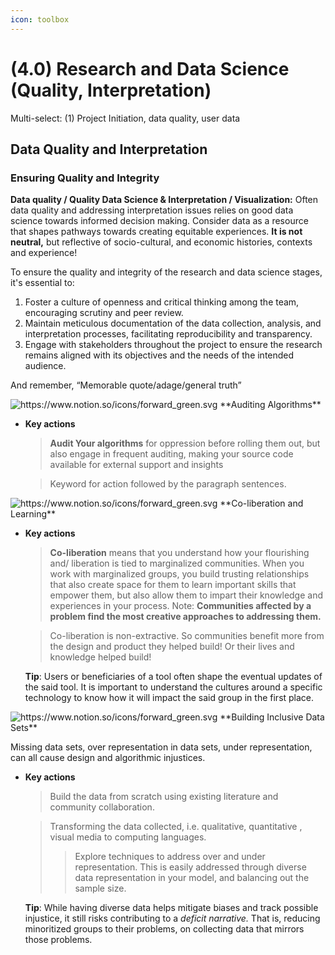 ```yaml
---
icon: toolbox
---
```


# (4.0) Research and Data Science (Quality, Interpretation)

Multi-select: (1) Project Initiation, data quality, user data

## **Data Quality and Interpretation**

### **Ensuring Quality and Integrity**

**Data quality / Quality Data Science & Interpretation / Visualization:** Often data quality and addressing interpretation issues relies on good data science towards informed decision making. Consider data as a resource that shapes pathways towards creating equitable experiences. **It is not neutral,** but reflective of socio-cultural, and economic histories, contexts and experience!

To ensure the quality and integrity of the research and data science stages, it's essential to:

1. Foster a culture of openness and critical thinking among the team, encouraging scrutiny and peer review.
2. Maintain meticulous documentation of the data collection, analysis, and interpretation processes, facilitating reproducibility and transparency.
3. Engage with stakeholders throughout the project to ensure the research remains aligned with its objectives and the needs of the intended audience.

And remember, “Memorable quote/adage/general truth”

<img src="https://www.notion.so/icons/forward_green.svg" alt="https://www.notion.so/icons/forward_green.svg" data-size="line"> \*\*Auditing Algorithms\*\*

*   **Key actions**

    > **Audit Your algorithms** for oppression before rolling them out, but also engage in frequent auditing, making your source code available for external support and insights

    > Keyword for action followed by the paragraph sentences.

<img src="https://www.notion.so/icons/forward_green.svg" alt="https://www.notion.so/icons/forward_green.svg" data-size="line"> \*\*Co-liberation and Learning\*\*

*   **Key actions**

    > **Co-liberation** means that you understand how your flourishing and/ liberation is tied to marginalized communities. When you work with marginalized groups, you build trusting relationships that also create space for them to learn important skills that empower them, but also allow them to impart their knowledge and experiences in your process. Note: **Communities affected by a problem find the most creative approaches to addressing them.**

    > Co-liberation is non-extractive. So communities benefit more from the design and product they helped build! Or their lives and knowledge helped build!

    **Tip**: Users or beneficiaries of a tool often shape the eventual updates of the said tool. It is important to understand the cultures around a specific technology to know how it will impact the said group in the first place.

<img src="https://www.notion.so/icons/forward_green.svg" alt="https://www.notion.so/icons/forward_green.svg" data-size="line"> \*\*Building Inclusive Data Sets\*\*

Missing data sets, over representation in data sets, under representation, can all cause design and algorithmic injustices.

*   **Key actions**

    > Build the data from scratch using existing literature and community collaboration.

    > Transforming the data collected, i.e. qualitative, quantitative , visual media to computing languages.
    >
    > > Explore techniques to address over and under representation. This is easily addressed through diverse data representation in your model, and balancing out the sample size.

    **Tip**: While having diverse data helps mitigate biases and track possible injustice, it still risks contributing to a _deficit narrative._ That is, reducing minoritized groups to their problems, on collecting data that mirrors those problems.
